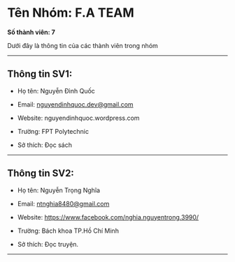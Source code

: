 # Tên Nhóm: F.A TEAM

**Số thành viên: 7**

Dưới đây là thông tin của các thành viên trong nhóm

---

## Thông tin SV1:

- Họ tên: Nguyễn Đình Quốc

- Email: nguyendinhquoc.dev@gmail.com

- Website: nguyendinhquoc.wordpress.com

- Trường: FPT Polytechnic

- Sở thích: Đọc sách

---
## Thông tin SV2:

- Họ tên: Nguyễn Trọng Nghĩa

- Email: ntnghia8480@gmail.com

- Website: https://www.facebook.com/nghia.nguyentrong.3990/

- Trường: Bách khoa TP.Hồ Chí Minh

- Sở thích: Đọc truyện.

---
